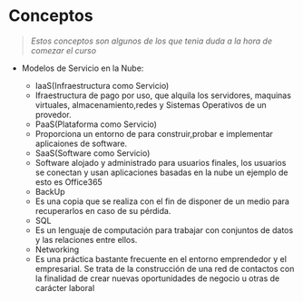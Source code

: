 # Conceptos

> *Estos conceptos son algunos de los que tenia duda a la hora de comezar el curso*

- Modelos de Servicio en la Nube:
  - IaaS(Infraestructura como Servicio)
  + Ifraestructura de pago por uso, que alquila los servidores, maquinas virtuales, almacenamiento,redes y Sistemas Operativos de un provedor.
  
  - PaaS(Plataforma como Servicio)
  + Proporciona un entorno de para construir,probar e implementar aplicaiones de software.
  
  - SaaS(Software como Servicio)
  + Software alojado y administrado para usuarios finales, los usuarios se conectan y usan aplicaciones basadas en la nube un ejemplo de esto es Office365
  
  - BackUp
  + Es una copia que se realiza con el fin de disponer de un medio para recuperarlos en caso de su pérdida.
  
  - SQL
  + Es un lenguaje de computación para trabajar con conjuntos de datos y las relaciones entre ellos.
  
  - Networking 
  + Es una práctica bastante frecuente en el entorno emprendedor y el empresarial. Se trata de la construcción de una red de contactos con la finalidad de crear nuevas oportunidades   de negocio u otras de carácter laboral
